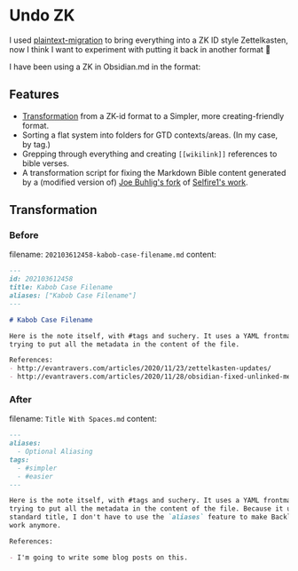 # Undo ZK

I used
[plaintext-migration](https://github.com/evantravers/plaintext-migration) to
bring everything into a ZK ID style Zettelkasten, now I think I want to
experiment with putting it back in another format 🤣

I have been using a ZK in Obsidian.md in the format:

## Features

- [Transformation](#transformation) from a ZK-id format to a Simpler, more
  creating-friendly format.
- Sorting a flat system into folders for GTD contexts/areas. (In my case, by
  tag.)
- Grepping through everything and creating `[[wikilink]]` references to bible
  verses.
- A transformation script for fixing the Markdown Bible content generated by a
  (modified version of) [Joe Buhlig's
  fork](https://github.com/joebuhlig/BibleGateway-to-Obsidian) of [Selfire1's
  work](https://github.com/selfire1/BibleGateway-to-Obsidian).

## Transformation

### Before

filename: `202103612458-kabob-case-filename.md`
content:

```markdown
---
id: 202103612458
title: Kabob Case Filename
aliases: ["Kabob Case Filename"]
---

# Kabob Case Filename

Here is the note itself, with #tags and suchery. It uses a YAML frontmatter,
trying to put all the metadata in the content of the file.

References:
- http://evantravers.com/articles/2020/11/23/zettelkasten-updates/
- http://evantravers.com/articles/2020/11/28/obsidian-fixed-unlinked-mentions-for-zk-ids/
```

### After

filename: `Title With Spaces.md`
content:

```markdown
---
aliases:
  - Optional Aliasing
tags:
  - #simpler
  - #easier
---

Here is the note itself, with #tags and suchery. It uses a YAML frontmatter,
trying to put all the metadata in the content of the file. Because it uses a
standard title, I don't have to use the `aliases` feature to make Backlinks
work anymore.

References:

- I'm going to write some blog posts on this.
```
